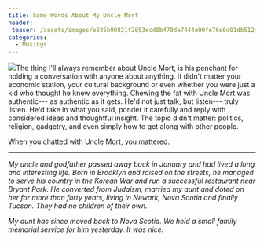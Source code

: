 ```yaml
---
title: Some Words About My Uncle Mort
header:
 teaser: /assets/images/e835b00821f2053ecd0b470de7444e90fe76e6d01db512489df7c0_640_arizona.jpg
categories:
  - Musings
---
```

<img src="https://douglangille.github.io/assets/images/e835b00821f2053ecd0b470de7444e90fe76e6d01db512489df7c0_640_arizona.jpg">The thing I'll always remember about Uncle Mort, is his penchant for holding a conversation with anyone about anything. It didn't matter your economic station, your cultural background or even whether you were just a kid who thought he knew everything. Chewing the fat with Uncle Mort was authentic--- as authentic as it gets. He'd not just talk, but listen--- truly listen. He'd take in what you said, ponder it carefully and reply with considered ideas and thoughtful insight. The topic didn't matter: politics, religion, gadgetry, and even simply how to get along with other people.

When you chatted with Uncle Mort, you mattered.

***

*My uncle and godfather passed away back in January and had lived a long and interesting life. Born in Brooklyn and raised on the streets, he managed to serve his country in the Korean War and run a successful restaurant near Bryant Park. He converted from Judaism, married my aunt and doted on her for more than forty years, living in Newark, Nova Scotia and finally Tucson. They had no children of their own.*

*My aunt has since moved back to Nova Scotia. We held a small family memorial service for him yesterday. It was nice.*